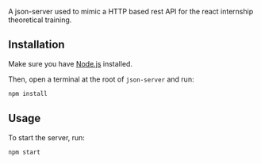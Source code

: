 A json-server used to mimic a HTTP based rest API for the react internship theoretical training.

## Installation

Make sure you have [Node.js](https://nodejs.org/en/) installed.

Then, open a terminal at the root of `json-server` and run:

```bash
npm install
```

## Usage

To start the server, run:

```bash
npm start
```
